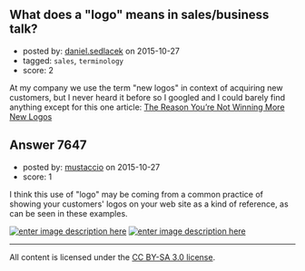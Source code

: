 ## What does a "logo" means in sales/business talk?

- posted by: [daniel.sedlacek](https://stackexchange.com/users/226623/daniel-sedlacek) on 2015-10-27
- tagged: `sales`, `terminology`
- score: 2

At my company we use the term "new logos" in context of acquiring new customers, but I never heard it before so I googled and I could barely find anything except for this one article: [The Reason You’re Not Winning More New Logos][1]


  [1]: http://www.salesbenchmarkindex.com/blog/the-reason-you%E2%80%99re-not-winning-more-new-logos


## Answer 7647

- posted by: [mustaccio](https://stackexchange.com/users/1270839/mustaccio) on 2015-10-27
- score: 1

<p>I think this use of "logo" may be coming from a common practice of showing your customers' logos on your web site as a kind of reference, as can be seen in these examples. </p>

<p><a href="https://i.stack.imgur.com/DE5NY.png" rel="nofollow noreferrer"><img src="https://i.stack.imgur.com/DE5NY.png" alt="enter image description here"></a>
<a href="https://i.stack.imgur.com/KwpNB.png" rel="nofollow noreferrer"><img src="https://i.stack.imgur.com/KwpNB.png" alt="enter image description here"></a></p>




---

All content is licensed under the [CC BY-SA 3.0 license](https://creativecommons.org/licenses/by-sa/3.0/).
